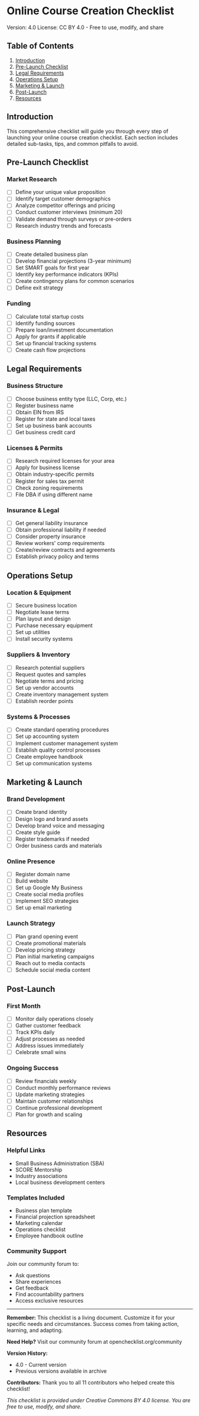 # Online Course Creation Checklist

Version: 4.0
License: CC BY 4.0 - Free to use, modify, and share

## Table of Contents
1. [Introduction](#introduction)
2. [Pre-Launch Checklist](#pre-launch)
3. [Legal Requirements](#legal)
4. [Operations Setup](#operations)
5. [Marketing & Launch](#marketing)
6. [Post-Launch](#post-launch)
7. [Resources](#resources)

## Introduction

This comprehensive checklist will guide you through every step of launching your online course creation checklist. Each section includes detailed sub-tasks, tips, and common pitfalls to avoid.

## Pre-Launch Checklist

### Market Research
- [ ] Define your unique value proposition
- [ ] Identify target customer demographics
- [ ] Analyze competitor offerings and pricing
- [ ] Conduct customer interviews (minimum 20)
- [ ] Validate demand through surveys or pre-orders
- [ ] Research industry trends and forecasts

### Business Planning
- [ ] Create detailed business plan
- [ ] Develop financial projections (3-year minimum)
- [ ] Set SMART goals for first year
- [ ] Identify key performance indicators (KPIs)
- [ ] Create contingency plans for common scenarios
- [ ] Define exit strategy

### Funding
- [ ] Calculate total startup costs
- [ ] Identify funding sources
- [ ] Prepare loan/investment documentation
- [ ] Apply for grants if applicable
- [ ] Set up financial tracking systems
- [ ] Create cash flow projections

## Legal Requirements

### Business Structure
- [ ] Choose business entity type (LLC, Corp, etc.)
- [ ] Register business name
- [ ] Obtain EIN from IRS
- [ ] Register for state and local taxes
- [ ] Set up business bank accounts
- [ ] Get business credit card

### Licenses & Permits
- [ ] Research required licenses for your area
- [ ] Apply for business license
- [ ] Obtain industry-specific permits
- [ ] Register for sales tax permit
- [ ] Check zoning requirements
- [ ] File DBA if using different name

### Insurance & Legal
- [ ] Get general liability insurance
- [ ] Obtain professional liability if needed
- [ ] Consider property insurance
- [ ] Review workers' comp requirements
- [ ] Create/review contracts and agreements
- [ ] Establish privacy policy and terms

## Operations Setup

### Location & Equipment
- [ ] Secure business location
- [ ] Negotiate lease terms
- [ ] Plan layout and design
- [ ] Purchase necessary equipment
- [ ] Set up utilities
- [ ] Install security systems

### Suppliers & Inventory
- [ ] Research potential suppliers
- [ ] Request quotes and samples
- [ ] Negotiate terms and pricing
- [ ] Set up vendor accounts
- [ ] Create inventory management system
- [ ] Establish reorder points

### Systems & Processes
- [ ] Create standard operating procedures
- [ ] Set up accounting system
- [ ] Implement customer management system
- [ ] Establish quality control processes
- [ ] Create employee handbook
- [ ] Set up communication systems

## Marketing & Launch

### Brand Development
- [ ] Create brand identity
- [ ] Design logo and brand assets
- [ ] Develop brand voice and messaging
- [ ] Create style guide
- [ ] Register trademarks if needed
- [ ] Order business cards and materials

### Online Presence
- [ ] Register domain name
- [ ] Build website
- [ ] Set up Google My Business
- [ ] Create social media profiles
- [ ] Implement SEO strategies
- [ ] Set up email marketing

### Launch Strategy
- [ ] Plan grand opening event
- [ ] Create promotional materials
- [ ] Develop pricing strategy
- [ ] Plan initial marketing campaigns
- [ ] Reach out to media contacts
- [ ] Schedule social media content

## Post-Launch

### First Month
- [ ] Monitor daily operations closely
- [ ] Gather customer feedback
- [ ] Track KPIs daily
- [ ] Adjust processes as needed
- [ ] Address issues immediately
- [ ] Celebrate small wins

### Ongoing Success
- [ ] Review financials weekly
- [ ] Conduct monthly performance reviews
- [ ] Update marketing strategies
- [ ] Maintain customer relationships
- [ ] Continue professional development
- [ ] Plan for growth and scaling

## Resources

### Helpful Links
- Small Business Administration (SBA)
- SCORE Mentorship
- Industry associations
- Local business development centers

### Templates Included
- Business plan template
- Financial projection spreadsheet
- Marketing calendar
- Operations checklist
- Employee handbook outline

### Community Support
Join our community forum to:
- Ask questions
- Share experiences
- Get feedback
- Find accountability partners
- Access exclusive resources

---

**Remember:** This checklist is a living document. Customize it for your specific needs and circumstances. Success comes from taking action, learning, and adapting.

**Need Help?** Visit our community forum at openchecklist.org/community

**Version History:**
- 4.0 - Current version
- Previous versions available in archive

**Contributors:** Thank you to all 11 contributors who helped create this checklist!

*This checklist is provided under Creative Commons BY 4.0 license. You are free to use, modify, and share.*